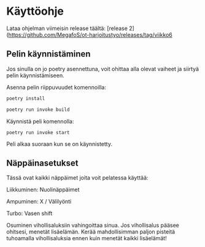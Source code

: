 # Käyttöohje

Lataa ohjelman viimeisin release täältä: [release 2](https://github.com/MegafoS/ot-harjoitustyo/releases/tag/viikko6

## Pelin käynnistäminen

Jos sinulla on jo poetry asennettuna, voit ohittaa alla olevat vaiheet ja siirtyä pelin käynnistämiseen.

Asenna pelin riippuvuudet komennoilla:

```bash
poetry install
```
```bash
poetry run invoke build
```

Käynnistä peli komennolla:

```
poetry run invoke start
```
Peli alkaa suoraan kun se on käynnistetty.

## Näppäinasetukset

Tässä ovat kaikki näppäimet joita voit pelatessa käyttää:

Liikkuminen: Nuolinäppäimet

Ampuminen: X / Välilyönti

Turbo: Vasen shift

Osuminen vihollisaluksiin vahingoittaa sinua. Jos vihollisalus pääsee ohitsesi, menetät lisäelämän.
Kerää mahdollisimman paljon pisteitä tuhoamalla vihollisaluksia ennen kuin menetät kaikki lisäelämät!
